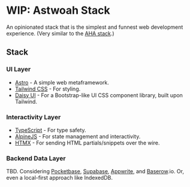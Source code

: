 # WIP: Astwoah Stack

An opinionated stack that is the simplest and funnest web development experience. (Very similar to the [AHA stack](https://ahastack.dev/).)

## Stack

### UI Layer

- [Astro](https://astro.build/) - A simple web metaframework.
- [Tailwind CSS](https://tailwindcss.com/) - For styling.
- [Daisy UI](https://daisyui.com/) - For a Bootstrap-like UI CSS component library, built upon Tailwind.

### Interactivity Layer

- [TypeScript](https://www.typescriptlang.org/) - For type safety.
- [AlpineJS](https://alpinejs.dev/) - For state management and interactivity.
- [HTMX](https://htmx.org/) - For sending HTML partials/snippets over the wire.

### Backend Data Layer

TBD. Considering [Pocketbase](https://pocketbase.io/), [Supabase](https://supabase.com/), [Appwrite](https://appwrite.io/), and [Baserow](https://baserow.io/).io. Or, even a local-first approach like IndexedDB.